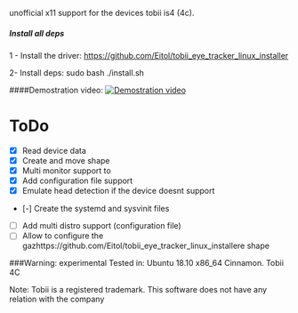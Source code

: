 unofficial x11 support for the devices tobii is4 (4c).

##### Install all deps

1 - Install the driver: https://github.com/Eitol/tobii_eye_tracker_linux_installer

2- Install deps:  sudo bash ./install.sh

####Demostration video:
[![Demostration video](https://img.youtube.com/vi/3wzgTG9CGRw/maxresdefault.jpg)](https://youtu.be/3wzgTG9CGRw)


# ToDo
- [x] Read device data
- [x] Create and move shape
- [x] Multi monitor support to 
- [x] Add configuration file support
- [x] Emulate head detection if the device doesnt support
- [-] Create the systemd and sysvinit files
- [ ] Add multi distro support (configuration file)
- [ ] Allow to configure the gazhttps://github.com/Eitol/tobii_eye_tracker_linux_installere shape

###Warning: experimental
Tested in: Ubuntu 18.10 x86_64 Cinnamon. Tobii 4C

Note: Tobii is a registered trademark.
This software does not have any relation with the company
